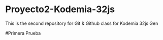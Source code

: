 # Proyecto2-Kodemia-32js
This is the second repository for Git &amp; Github class for Kodemia 32js Gen

#Primera Prueba